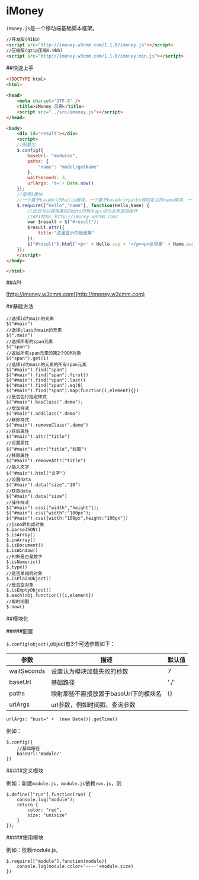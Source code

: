 iMoney
===============

`iMoney.js`是一个移动端基础脚本框架。

```html
//开发版(41kb）
<script src="http://imoney.w3cmm.com/1.1.0/imoney.js"></script>
//压缩版(gzip压缩8.9kb)
<script src="http://imoney.w3cmm.com/1.1.0/imoney.min.js"></script>
```

##快速上手

```html
<!DOCTYPE html>
<html>

<head>
    <meta charset="UTF-8" />
    <title>iMoney 示例</title>
    <script src="../src/imoney.js"></script>
</head>

<body>
    <div id="result"></div>
    <script>
    //配置包
    $.config({
        baseUrl: "modules",
        paths: {
            "name": "model/getName"
        },
        waitSeconds: 3,
        urlArgs: 't='+ Date.now()
    });
    //使用3模块
    //一个基于baseUrl的hello模块，一个基于baseUrl+paths规则定义的name模块，一个内部定义的wish模块
    $.require(["hello","name"], function(Hello,Name) {
        //此处可以使用类似Zepto的相关api进行业务逻辑操作
        //API地址: http://imoney.w3cmm.com/
        var $result = $("#result");
        $result.attr({
            title:"这里显示的是结果"
        });
        $("#result").html('<p>' + Hello.say + '</p><p>这里是' + Name.say + '</p>') ;
    });
    </script>
</body>

</html>
```

##API

[http://imoney.w3cmm.com](http://imoney.w3cmm.com)

##基础方法

    //选择id为main的元素
    $("#main")
    //选择class为main的元素
    $(".main")
    //选择所有的span元素
    $("span")
    //返回所有span元素的第2个DOM对象
    $("span").get(1)
    //选择id为main的元素的所有span元素
    $("#main").find("span")
    $("#main").find("span").first()
    $("#main").find("span").last()
    $("#main").find("span").eq(0)
    $("#main").find("span").map(function(i,element){})
    //是否包行指定样式
    $("#main").hasClass(".demo");
    //增加样式
    $("#main").addClass(".demo")
    //移除样式
    $("#main").removeClass(".demo")
    //获取属性
    $("#main").attr("title")
    //设置属性
    $("#main").attr("title","标题")
    //移除属性
    $("#main").removeAttr("title")
    //插入文字
    $("#main").html("文字")
    //设置data
    $("#main").data("size","10")
    //获取data
    $("#main").data("size")
    //操作样式
    $("#main").css(["width","height"]);
    $("#main").css("width":"100px");
    $("#main").css({width:"100px",height:"100px"})
    //json转化成对象
    $.parseJSON()
    $.isArray()
    $.inArray()
    $.isDocument()
    $.isWindow()
    //判断是否是数字
    $.isNumeric()
    $.type()
    //是否单纯的对象
    $.isPlainObject()
    //是否空对象
    $.isEmptyObject()
    $.each(obj,function(){i,element})
    //取时间戳
    $.now()

    
##模块化

#####配置

`$.config(object)`,object有3个可选参数如下：


<table>
    <thead>
        <tr>
            <th>参数</th>
            <th>描述</th>
            <th>默认值</th>
        </tr>
    </thead>
    <tbody>
        <tr>
            <td>waitSeconds</td>
            <td>设置认为模块加载失败的秒数</td>
            <td>7</td>
        </tr>
        <tr>
            <td>baseUrl</td>
            <td>基础路径</td>
            <td>'./'</td>
        </tr>
        <tr>
            <td>paths</td>
            <td>映射那些不直接放置于baseUrl下的模块名</td>
            <td>{}</td>
        </tr>
        <tr>
            <td>urlArgs</td>
            <td>url参数，例如时间戳、查询参数</td>
            <td></td>
        </tr>
    </tbody>
</table>

    urlArgs: "bust=" +  (new Date()).getTime()

例如：

    $.config({
        //基础路径
        baseUrl:'module/'
    })

#####定义模块

例如：新建`module.js`，`module.js`依赖`run.js`，则

    $.define(["run"],function(run) {
        console.log("module");
        return {
            color: "red",
            size: "unisize"
        }
    });

#####使用模块

例如：依赖module.js，

    $.require(["module"],function(module){
        console.log(module.color+'----'+module.size)
    })